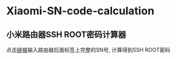 # Xiaomi-SN-code-calculation
## 小米路由器SSH ROOT密码计算器
点击[链接](https://carrotdev-d.github.io/Xiaomi-SN-code-calculation/)输入路由器后面标签上完整的SN号, 计算得到SSH ROOT密码
